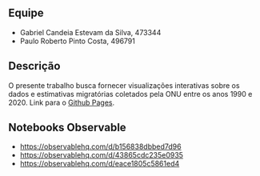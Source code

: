 ## Equipe
- Gabriel Candeia Estevam da Silva, 473344
- Paulo Roberto Pinto Costa, 496791

## Descrição
O presente trabalho busca fornecer visualizações interativas sobre os dados e estimativas migratórias coletados 
pela ONU entre os anos 1990 e 2020. Link para o [Github Pages](https://gabriel-candeia.github.io/Data-Visualization-Final-Project/).

## Notebooks Observable
- https://observablehq.com/d/b156838dbbed7d96
- https://observablehq.com/d/43865cdc235e0935
- https://observablehq.com/d/eace1805c5861ed4

